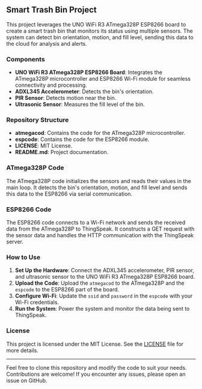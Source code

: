 ## Smart Trash Bin Project

This project leverages the UNO WiFi R3 ATmega328P ESP8266 board to create a smart trash bin that monitors its status using multiple sensors. The system can detect bin orientation, motion, and fill level, sending this data to the cloud for analysis and alerts.

### Components

- **UNO WiFi R3 ATmega328P ESP8266 Board**: Integrates the ATmega328P microcontroller and ESP8266 Wi-Fi module for seamless connectivity and processing.
- **ADXL345 Accelerometer**: Detects the bin's orientation.
- **PIR Sensor**: Detects motion near the bin.
- **Ultrasonic Sensor**: Measures the fill level of the bin.

### Repository Structure

- **atmegacod**: Contains the code for the ATmega328P microcontroller.
- **espcode**: Contains the code for the ESP8266 module.
- **LICENSE**: MIT License.
- **README.md**: Project documentation.

### ATmega328P Code

The ATmega328P code initializes the sensors and reads their values in the main loop. It detects the bin's orientation, motion, and fill level and sends this data to the ESP8266 via serial communication.

### ESP8266 Code

The ESP8266 code connects to a Wi-Fi network and sends the received data from the ATmega328P to ThingSpeak. It constructs a GET request with the sensor data and handles the HTTP communication with the ThingSpeak server.

### How to Use

1. **Set Up the Hardware**: Connect the ADXL345 accelerometer, PIR sensor, and ultrasonic sensor to the UNO WiFi R3 ATmega328P ESP8266 board.
2. **Upload the Code**: Upload the `atmegacod` to the ATmega328P and the `espcode` to the ESP8266 part of the board.
3. **Configure Wi-Fi**: Update the `ssid` and `password` in the `espcode` with your Wi-Fi credentials.
4. **Run the System**: Power the system and monitor the data being sent to ThingSpeak.

### License

This project is licensed under the MIT License. See the [LICENSE](LICENSE) file for more details.

---

Feel free to clone this repository and modify the code to suit your needs. Contributions are welcome! If you encounter any issues, please open an issue on GitHub.

